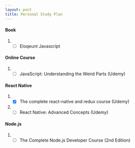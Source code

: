 ```yaml
---
layout: post
title: Personal Study Plan
---
```


#### Book 
  1. - [ ] Eloqeunt Javascript  
 
#### Online Course 
  1. - [ ] JavaScript: Understanding the Weird Parts (Udemy)
  
#### React Native 
  1. - [x] The complete react-native and redux course (Udemy)
  2. - [ ] React Native: Advanced Concepts (Udemy) 
  
#### Node.js
  1. - [ ] The Complete Node.js Developer Course (2nd Edition)

